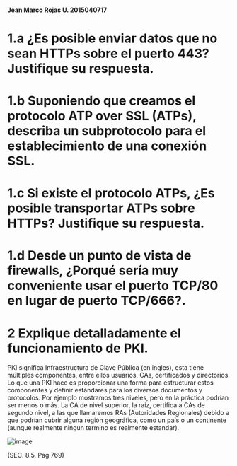 #### Jean Marco Rojas U.   2015040717

# 1.a ¿Es posible enviar datos que no sean HTTPs sobre el puerto 443? Justifique su respuesta.


# 1.b Suponiendo que creamos el protocolo ATP over SSL (ATPs), describa un subprotocolo para el establecimiento de una conexión SSL.


# 1.c Si existe el protocolo ATPs, ¿Es posible transportar ATPs sobre HTTPs? Justifique su respuesta.


# 1.d Desde un punto de vista de firewalls, ¿Porqué sería muy conveniente usar el puerto TCP/80 en lugar de puerto TCP/666?.


# 2 Explique detalladamente el funcionamiento de PKI.

PKI significa Infraestructura de Clave Pública (en ingles), esta tiene múltiples componentes, entre ellos usuarios, CAs, certificados y directorios. Lo que una PKI hace es proporcionar una forma para estructurar estos componentes y definir estándares para los diversos documentos y protocolos. Por ejemplo mostramos tres niveles, pero en la práctica podrían ser menos o más. La CA de nivel superior, la raíz, certifica a CAs de segundo nivel, a las que llamaremos RAs (Autoridades Regionales) debido a que podrían cubrir alguna región geográfica, como un país o un continente (aunque realmente ningun termino es realmente estandar).

![image](https://user-images.githubusercontent.com/15478613/173162440-be57f46a-317e-4e32-b2be-66d3ad688fdf.png)


(SEC. 8.5, Pag 769)
